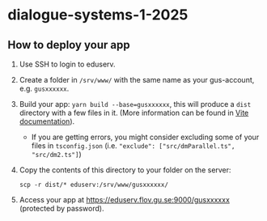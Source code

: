 # dialogue-systems-1-2025

## How to deploy your app
1.  Use SSH to login to eduserv.
2.  Create a folder in `/srv/www/` with the same name as your gus-account, e.g. `gusxxxxxx`.
3.  Build your app: `yarn build --base=gusxxxxxx`, this will produce a `dist` directory with a few files in it. (More information can be found in [Vite documentation](https://vitejs.dev/guide/build.html)). 
    - If you are getting errors, you might consider excluding some of your files in `tsconfig.json` (i.e. `"exclude": ["src/dmParallel.ts", "src/dm2.ts"]`)
4.  Copy the contents of this directory to your folder on the server:
    
        scp -r dist/* eduserv:/srv/www/gusxxxxxx/
5.  Access your app at <https://eduserv.flov.gu.se:9000/gusxxxxxx> (protected by password).
